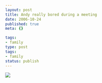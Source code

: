 ```yaml
---
layout: post
title: Andy really bored during a meeting
date: 2006-10-24
published: true
meta: {}

tags:
- family
type: post
tags:
- family
status: publish
---
```



[![](http://blog-family.andyeick.com/content/binary/WindowsLiveWriter/Andyreallyboredduringameeting_1425C/Andy_thumb%5B2%5D.png)](http://blog-family.andyeick.com/content/binary/WindowsLiveWriter/Andyreallyboredduringameeting_1425C/Andy%5B4%5D.png)

